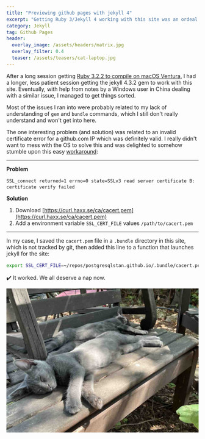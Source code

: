 ```yaml
---
title: "Previewing github pages with jekyll 4"
excerpt: "Getting Ruby 3/Jekyll 4 working with this site was an ordeal. I'm exhausted but delighted."
category: Jekyll
tag: Github Pages
header:
  overlay_image: /assets/headers/matrix.jpg
  overlay_filter: 0.4
  teaser: /assets/teasers/cat-laptop.jpg
---
```


After a long session getting [Ruby 3.2.2 to compile on macOS Ventura](/macos/build-ruby/), I had a longer, less patient session getting the jekyll 4.3.2 gem to work with this site. Eventually, with help from notes by a Windows user in China dealing with a similar issue, I managed to get things sorted.

Most of the issues I ran into were probably related to my lack of understanding of `gem` and `bundle` commands, which I still don't really understand and won't get into here.

The one interesting problem (and solution) was related to an invalid certificate error for a github.com IP which was definitely valid. I really didn't want to mess with the OS to solve this and was delighted to somehow stumble upon this easy [workaround](https://github.com/mzlogin/mzlogin.github.io/wiki/Problems-and-solutions-when-run-Jekyll-on-Windows):

---

**Problem**

```
SSL_connect returned=1 errno=0 state=SSLv3 read server certificate B: certificate verify failed
```

**Solution**

1. Download [https://curl.haxx.se/ca/cacert.pem](https://curl.haxx.se/ca/cacert.pem)
2. Add a environment variable `SSL_CERT_FILE` values `/path/to/cacert.pem`

---

In my case, I saved the `cacert.pem` file in a `.bundle` directory in this site, which is not tracked by git, then added this line to a function that launches jekyll for the site:

```zsh
export SSL_CERT_FILE=~/repos/postgresqlstan.github.io/.bundle/cacert.pem
```

:heavy_check_mark: It worked. We all deserve a nap now.


![kittens sleeping on bench](/assets/images/catbench.jpg)



